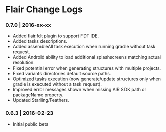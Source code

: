 # Flair Change Logs

### 0.7.0 | 2016-xx-xx
* Added flair.fdt plugin to support FDT IDE.
* Added tasks descriptions.
* Added assembleAll task execution when running gradle without task request.
* Added Android ability to load additional splashscreens matching actual resolution.
* Fixed potential error when generating structures with multiple projects.
* Fixed variants directories default source paths.
* Optimized tasks execution (now generate/update structures only when gradle is executed without a task request).
* Improved error messages shown when missing AIR SDK path or packageName property.
* Updated Starling/Feathers.

### 0.6.3 | 2016-02-23
* Initial public beta

